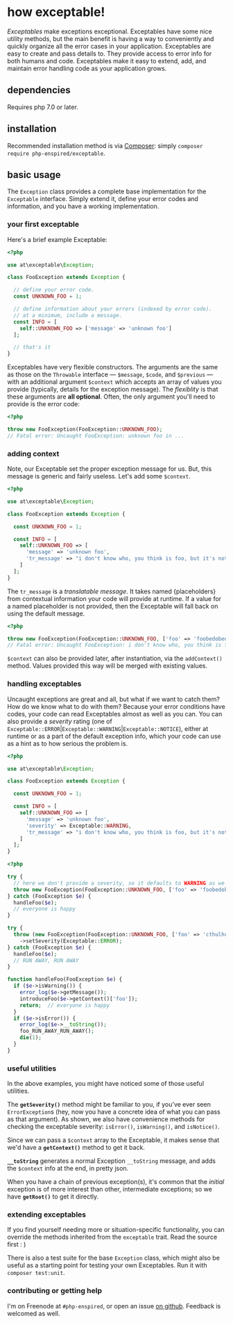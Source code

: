 how exceptable!
===============

_Exceptables_ make exceptions exceptional.  Exceptables have some nice utility methods, but the main benefit is having a way to conveniently and quickly organize all the error cases in your application.  Exceptables are easy to create and pass details to.  They provide access to error info for both humans and code.  Exceptables make it easy to extend, add, and maintain error handling code as your application grows.

dependencies
------------

Requires php 7.0 or later.

installation
------------

Recommended installation method is via [Composer](https://getcomposer.org/): simply `composer require php-enspired/exceptable`.

basic usage
-----------

The `Exception` class provides a complete base implementation for the `Exceptable` interface.  Simply extend it, define your error codes and information, and you have a working implementation.

### your first exceptable

Here's a brief example Exceptable:
```php
<?php

use at\exceptable\Exception;

class FooException extends Exception {

  // define your error code.
  const UNKNOWN_FOO = 1;

  // define information about your errors (indexed by error code).
  // at a minimum, include a message.
  const INFO = [
    self::UNKNOWN_FOO => ['message' => 'unknown foo']
  ];

  // that's it
}
```

Exceptables have very flexible constructors.  The arguments are the same as those on the `Throwable` interface — `$message`, `$code`, and `$previous` — with an additional argument `$context` which accepts an array of values you provide (typically, details for the exception message).  The _flexiblity_ is that these arguments are **all optional**.  Often, the only argument you'll need to provide is the error code:

```php
<?php

throw new FooException(FooException::UNKNOWN_FOO);
// Fatal error: Uncaught FooException: unknown foo in ...
```

### adding context

Note, our Exceptable set the proper exception message for us.  But, this message is generic and fairly useless.  Let's add some `$context`.

```php
<?php

use at\exceptable\Exception;

class FooException extends Exception {

  const UNKNOWN_FOO = 1;

  const INFO = [
    self::UNKNOWN_FOO => [
      'message' => 'unknown foo',
      'tr_message' => "i don't know who, you think is foo, but it's not {foo}"
    ]
  ];
}
```

The `tr_message` is a _translatable message_.  It takes named {placeholders} from contextual information your code will provide at runtime.  If a value for a named placeholder is not provided, then the Exceptable will fall back on using the default message.

```php
<?php

throw new FooException(FooException::UNKNOWN_FOO, ['foo' => 'foobedobedoo']);
// Fatal error: Uncaught FooException: i don't know who, you think is foo, but it's not foobedobedoo in ...
```

`$context` can also be provided later, after instantiation, via the `addContext()` method.  Values provided this way will be merged with existing values.

### handling exceptables

Uncaught exceptions are great and all, but what if we want to catch them?  How do we know what to do with them?  Because your error conditions have codes, your code can read Exceptables almost as well as you can.  You can also provide a _severity_ rating (one of `Exceptable::ERROR`|`Exceptable::WARNING`|`Exceptable::NOTICE`), either at runtime or as a part of the default exception info, which your code can use as a hint as to how serious the problem is.

```php
<?php

use at\exceptable\Exception;

class FooException extends Exception {

  const UNKNOWN_FOO = 1;

  const INFO = [
    self::UNKNOWN_FOO => [
      'message' => 'unknown foo',
      'severity' => Exceptable::WARNING,
      'tr_message' => "i don't know who, you think is foo, but it's not {foo}"
    ]
  ];
}
```

```php
<?php

try {
  // here we don't provide a severity, so it defaults to WARNING as we defined above
  throw new FooException(FooException::UNKNOWN_FOO, ['foo' => 'foobedobedoo']);
} catch (FooException $e) {
  handleFoo($e);
  // everyone is happy
}

try {
  throw (new FooException(FooException::UNKNOWN_FOO, ['foo' => 'cthulhu']))
    ->setSeverity(Exceptable::ERROR);
} catch (FooException $e) {
  handleFoo($e);
  // RUN AWAY, RUN AWAY
}

function handleFoo(FooException $e) {
  if ($e->isWarning()) {
    error_log($e->getMessage());
    introduceFoo($e->getContext()['foo']);
    return;  // everyone is happy
  }
  if ($e->isError()) {
    error_log($e->__toString());
    foo_RUN_AWAY_RUN_AWAY();
    die(1);
  }
}
```

### useful utilities

In the above examples, you might have noticed some of those useful utilities.

The **`getSeverity()`** method might be familiar to you, if you've ever seen `ErrorException`s (hey, now you have a concrete idea of what you can pass as that argument).  As shown, we also have convenience methods for checking the exceptable severity: `isError()`, `isWarning()`, and `isNotice()`.

Since we can pass a `$context` array to the Exceptable, it makes sense that we'd have a **`getContext()`** method to get it back.

**`__toString`** generates a normal Exception `__toString` message, and adds the `$context` info at the end, in pretty json.

When you have a chain of previous exception(s), it's common that the _initial_ exception is of more interest than other, intermediate exceptions; so we have **`getRoot()`** to get it directly.

### extending exceptables

If you find yourself needing more or situation-specific functionality, you can override the methods inherited from the `exceptable` trait.  Read the source first  : )

There is also a test suite for the base `Exception` class, which might also be useful as a starting point for testing your own Exceptables.  Run it with `composer test:unit`.

### contributing or getting help

I'm on Freenode at `#php-enspired`, or open an issue [on github](https://github.com/php-enspired/exceptable).  Feedback is welcomed as well.
